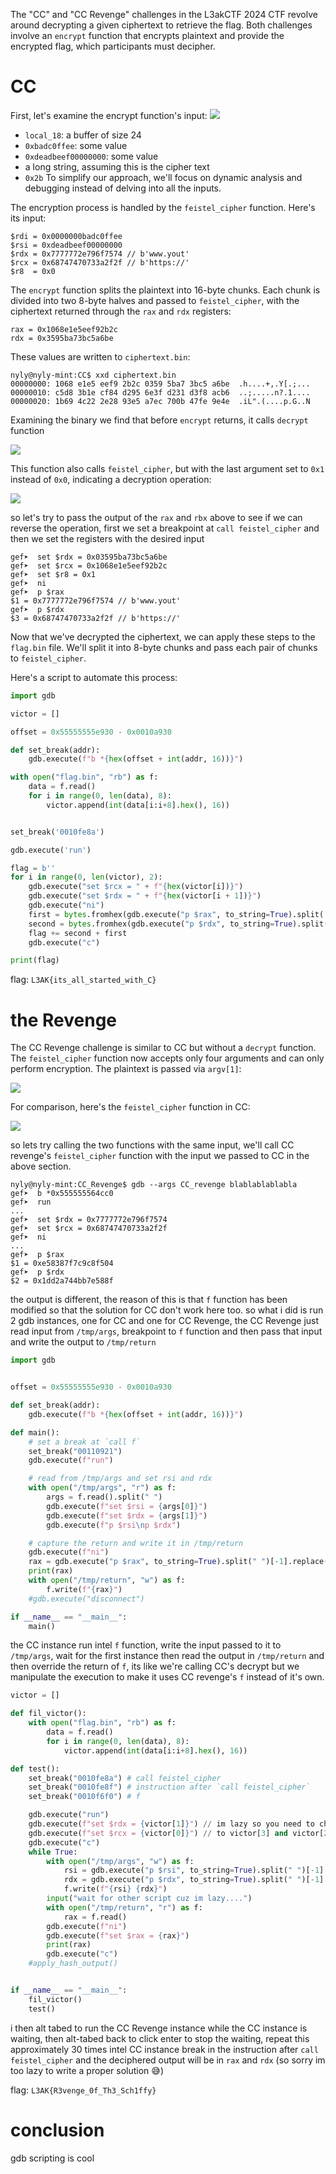 The "CC" and "CC Revenge" challenges in the L3akCTF 2024 CTF revolve around decrypting a given ciphertext to retrieve the flag. Both challenges involve an `encrypt` function that encrypts plaintext and provide the encrypted flag, which participants must decipher.
# CC
First, let's examine the encrypt function's input:
![](../media/Pasted%20image%2020240529152142.png)
- `local_18`: a buffer of size 24
- `0xbadc0ffee`: some value
- `0xdeadbeef00000000`: some value
- a long string, assuming this is the cipher text
- `0x2b`
To simplify our approach, we'll focus on dynamic analysis and debugging instead of delving into all the inputs.

The encryption process is handled by the `feistel_cipher` function. Here's its input:
```
$rdi = 0x0000000badc0ffee
$rsi = 0xdeadbeef00000000
$rdx = 0x7777772e796f7574 // b'www.yout'
$rcx = 0x68747470733a2f2f // b'https://'
$r8  = 0x0
```
The `encrypt` function splits the plaintext into 16-byte chunks. Each chunk is divided into two 8-byte halves and passed to `feistel_cipher`, with the ciphertext returned through the `rax` and `rdx` registers:
```
rax = 0x1068e1e5eef92b2c
rdx = 0x3595ba73bc5a6be
```
These values are written to `ciphertext.bin`:
```
nyly@nyly-mint:CC$ xxd ciphertext.bin
00000000: 1068 e1e5 eef9 2b2c 0359 5ba7 3bc5 a6be  .h....+,.Y[.;...
00000010: c5d8 3b1e cf84 d295 6e3f d231 d3f8 acb6  ..;.....n?.1....
00000020: 1b69 4c22 2e28 93e5 a7ec 700b 47fe 9e4e  .iL".(....p.G..N
```

Examining the binary we find that before `encrypt` returns, it calls `decrypt` function

![](../media/Pasted%20image%2020240529151238.png)

This function also calls `feistel_cipher`, but with the last argument set to `0x1` instead of `0x0`, indicating a decryption operation:

![](../media/Pasted%20image%2020240529170105.png)

so let's try to pass the output of the `rax` and `rbx` above to see if we can reverse the operation, first we set a breakpoint at `call feistel_cipher` and then we set the registers with the desired input
```
gef➤  set $rdx = 0x03595ba73bc5a6be
gef➤  set $rcx = 0x1068e1e5eef92b2c
gef➤  set $r8 = 0x1
gef➤  ni
gef➤  p $rax
$1 = 0x7777772e796f7574 // b'www.yout'
gef➤  p $rdx
$3 = 0x68747470733a2f2f // b'https://'
```

Now that we've decrypted the ciphertext, we can apply these steps to the `flag.bin` file. We'll split it into 8-byte chunks and pass each pair of chunks to `feistel_cipher`.

Here's a script to automate this process:
```py
import gdb

victor = []

offset = 0x55555555e930 - 0x0010a930

def set_break(addr):
    gdb.execute(f"b *{hex(offset + int(addr, 16))}")

with open("flag.bin", "rb") as f:
    data = f.read()
    for i in range(0, len(data), 8):
        victor.append(int(data[i:i+8].hex(), 16))


set_break('0010fe8a')

gdb.execute('run')

flag = b''
for i in range(0, len(victor), 2):
    gdb.execute("set $rcx = " + f"{hex(victor[i])}")
    gdb.execute("set $rdx = " + f"{hex(victor[i + 1])}")
    gdb.execute("ni")
    first = bytes.fromhex(gdb.execute("p $rax", to_string=True).split(' ')[-1].replace('\n', '')[2:])
    second = bytes.fromhex(gdb.execute("p $rdx", to_string=True).split(' ')[-1].replace('\n', '')[2:])
    flag += second + first
    gdb.execute("c")

print(flag)
```

flag: `L3AK{its_all_started_with_C}`
# the Revenge

The CC Revenge challenge is similar to CC but without a `decrypt` function. The `feistel_cipher` function now accepts only four arguments and can only perform encryption. The plaintext is passed via `argv[1]`:

![](../media/Pasted%20image%2020240530153153.png)

For comparison, here's the `feistel_cipher` function in CC:

![](../media/Pasted%20image%2020240530153455.png)

so lets try calling the two functions with the same input, we'll call CC revenge's `feistel_cipher` function with the input we passed to CC in the above section.
```
nyly@nyly-mint:CC_Revenge$ gdb --args CC_revenge blablablablabla
gef➤  b *0x555555564cc0
gef➤  run
...
gef➤  set $rdx = 0x7777772e796f7574
gef➤  set $rcx = 0x68747470733a2f2f
gef➤  ni
...
gef➤  p $rax
$1 = 0xe58387f7c9c8f504
gef➤  p $rdx
$2 = 0x1dd2a744bb7e588f
```
the output is different, the reason of this is that `f` function has been modified so that the solution for CC don't work here too. so what i did is run 2 gdb instances, one for CC and one for CC Revenge, the CC Revenge just read input from `/tmp/args`, breakpoint to `f` function and then pass that input and write the output to `/tmp/return`
```py
import gdb


offset = 0x55555555e930 - 0x0010a930

def set_break(addr):
    gdb.execute(f"b *{hex(offset + int(addr, 16))}")

def main():
	# set a break at `call f`
    set_break("00110921")
    gdb.execute(f"run")

	# read from /tmp/args and set rsi and rdx
    with open("/tmp/args", "r") as f:
        args = f.read().split(" ")
        gdb.execute(f"set $rsi = {args[0]}")
        gdb.execute(f"set $rdx = {args[1]}")
        gdb.execute(f"p $rsi\np $rdx")

	# capture the return and write it in /tmp/return
    gdb.execute(f"ni")
    rax = gdb.execute("p $rax", to_string=True).split(" ")[-1].replace('\n', '')
    print(rax)
    with open("/tmp/return", "w") as f:
        f.write(f"{rax}")
    #gdb.execute("disconnect")

if __name__ == "__main__":
    main()
```

the CC instance run intel `f` function, write the input passed to it to `/tmp/args`, wait for the first instance then read the output in `/tmp/return` and then override the return of `f`, its like we're calling CC's decrypt but we manipulate the execution to make it uses CC revenge's `f` instead of it's own.
```py
victor = []

def fil_victor():
    with open("flag.bin", "rb") as f:
        data = f.read()
        for i in range(0, len(data), 8):
            victor.append(int(data[i:i+8].hex(), 16))

def test():
    set_break("0010fe8a") # call feistel_cipher
    set_break("0010fe8f") # instruction after `call feistel_cipher`
    set_break("0010f6f0") # f

    gdb.execute("run")
    gdb.execute(f"set $rdx = {victor[1]}") // im lazy so you need to change this
    gdb.execute(f"set $rcx = {victor[0]}") // to victor[3] and victor[2] when the first part is decrypted :)
    gdb.execute("c")
    while True:
        with open("/tmp/args", "w") as f:
            rsi = gdb.execute("p $rsi", to_string=True).split(" ")[-1].replace('\n', '')
            rdx = gdb.execute("p $rdx", to_string=True).split(" ")[-1].replace('\n', '')
            f.write(f"{rsi} {rdx}")
        input("wait for other script cuz im lazy....")
        with open("/tmp/return", "r") as f:
            rax = f.read()
        gdb.execute(f"ni")
        gdb.execute(f"set $rax = {rax}")
        print(rax)
        gdb.execute("c")
    #apply_hash_output()


if __name__ == "__main__":
    fil_victor()
    test()
```

i then alt tabed to run the CC Revenge instance while the CC instance is waiting, then alt-tabed back to click enter to stop the waiting, repeat this approximately 30 times intel CC instance break in the instruction after `call feistel_cipher` and the deciphered output will be in `rax` and `rdx` (so sorry im too lazy to write a proper solution 😅)

flag: `L3AK{R3venge_0f_Th3_Sch1ffy}`
# conclusion
gdb scripting is cool
